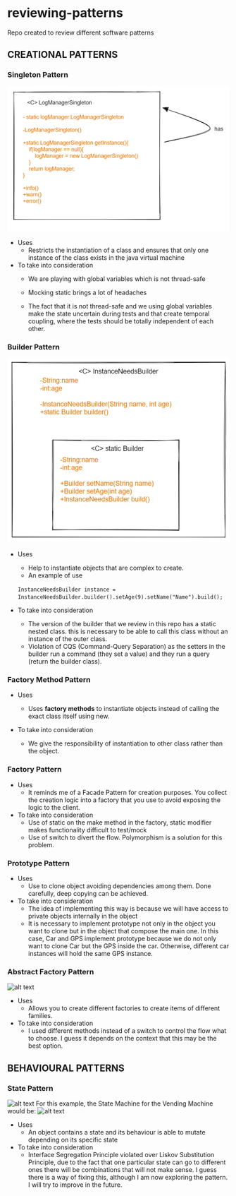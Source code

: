 # reviewing-patterns

Repo created to review different software patterns

## CREATIONAL PATTERNS  

### Singleton Pattern

![alt text](assets/singleton.png)

- Uses
  - Restricts the instantiation of a class and ensures that only one instance of the class exists in the java virtual machine
- To take into consideration
  - We are playing with global variables which is not thread-safe

  - Mocking static brings a lot of headaches

  - The fact that it is not thread-safe and we using global variables make the state uncertain during tests and that create temporal coupling,
  where the tests should be totally independent of each other.

### Builder Pattern

![alt text](assets/builder.png)

- Uses
  - Help to instantiate objects that are complex to create.
  - An example of use
  
  ```InstanceNeedsBuilder instance = InstanceNeedsBuilder.builder().setAge(9).setName("Name").build();```
- To take into consideration
  - The version of the builder that we review in this repo has a static nested class. this is necessary to be able 
  to call this class without an instance of the outer class.
  - Violation of CQS (Command-Query Separation) as the setters in the builder run a command (they set a value) and they 
  run a query (return the builder class).

### Factory Method Pattern
- Uses
  - Uses **factory methods** to instantiate objects instead of calling the exact class itself using new.
  
- To take into consideration
  - We give the responsibility of instantiation to other class rather than the object.

### Factory  Pattern
- Uses
  - It reminds me of a Facade Pattern for creation purposes. You collect the creation logic into a factory that you
  use to avoid exposing the logic to the client.
- To take into consideration
  - Use of static on the make method in the factory, static modifier makes functionality difficult to test/mock
  - Use of switch to divert the flow. Polymorphism is a solution for this problem.

### Prototype  Pattern
- Uses
  - Use to clone object avoiding dependencies among them. Done carefully, deep copying can be achieved. 
- To take into consideration
  - The idea of implementing this way is because we will have access to private objects internally in the object 
  - It is necessary to implement prototype not only in the object you want to clone but in the object that compose
  the main one. In this case, Car and GPS implement prototype because we do not only want to clone Car but the GPS inside the car.
  Otherwise, different car instances will hold the same GPS instance.

### Abstract Factory Pattern

![alt text](assets/abstractFactory.png)

- Uses
  - Allows you to create different factories to create items of different families.
- To take into consideration
  - I used different methods instead of a switch to control the flow what to choose. I guess it depends on the 
  context that this may be the best option. 

## BEHAVIOURAL PATTERNS

### State Pattern

![alt text](assets/statePattern.png)
For this example, the State Machine for the Vending Machine would be:
![alt text](assets/stateMachine.png)

- Uses
  - An object contains a state and its behaviour is able to mutate depending on its specific state
- To take into consideration
  - Interface Segregation Principle violated over Liskov Substitution Principle, due to the fact that one particular state can go to different ones
  there will be combinations that will not make sense. I guess there is a way of fixing this, although I am now exploring the pattern. I will
  try to improve in the future.